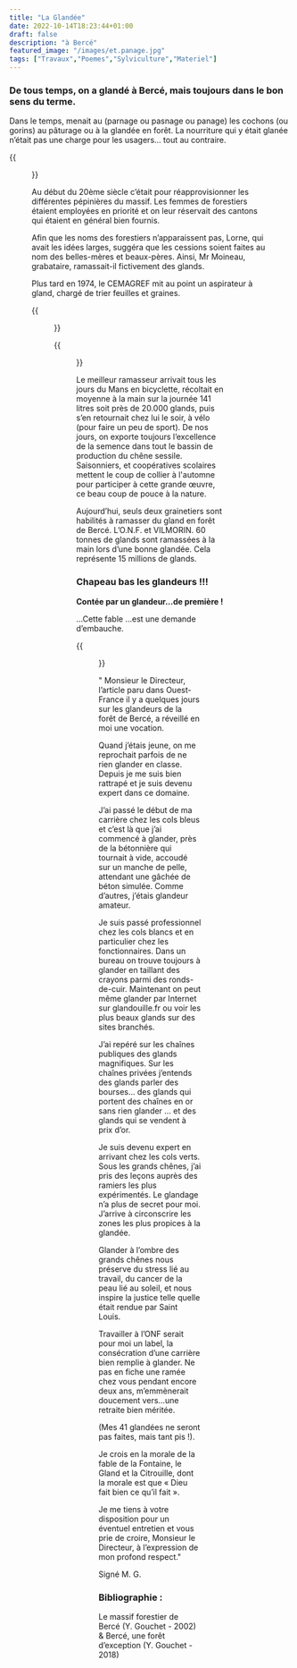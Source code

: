 ```yaml
---
title: "La Glandée"
date: 2022-10-14T18:23:44+01:00
draft: false
description: "à Bercé"
featured_image: "/images/et.panage.jpg"
tags: ["Travaux","Poemes","Sylviculture","Materiel"]
---
```


### De tous temps, on a glandé à Bercé, mais toujours dans le bon sens du terme. 

Dans le temps, menait au (parnage ou pasnage ou panage) les cochons (ou gorins)
au pâturage ou à la glandée en forêt. La nourriture qui y était glanée n’était pas une 
charge pour les usagers… tout au contraire.

{{<figure src="/images/articles/017.jpg" title="Le Panage des porcs">}}
  
Au début du 20ème siècle c’était pour réapprovisionner les différentes 
pépinières du massif.
Les femmes de forestiers étaient employées en priorité et on leur réservait 
des cantons qui étaient en général bien fournis. 

Afin que les noms des forestiers n’apparaissent pas, Lorne,
qui avait les idées larges, suggéra que les cessions soient
faites au nom des belles-mères et beaux-pères. 
Ainsi, Mr Moineau, grabataire, ramassait-il fictivement des glands.

Plus tard en 1974, le CEMAGREF mit au point un aspirateur à gland,
chargé de trier feuilles et graines.

{{<figure src="/images/articles/105b1-2.jpg" title="Aspirateur à glands accroché au vieux Same">}}
  
{{<figure src="/images/articles/105b1-3.jpg" title="plan de cet aspirateur à glands">}}

Le meilleur ramasseur arrivait tous les jours du Mans en bicyclette, 
  récoltait en moyenne à la main sur la journée 141 litres soit près
  de 20.000 glands, puis s’en retournait chez lui le soir, à vélo 
  (pour faire un peu de sport).
De nos jours, on exporte toujours l’excellence de la semence dans tout
  le bassin de production du chêne sessile. Saisonniers, et coopératives
  scolaires mettent le coup de collier à l'automne pour participer à 
  cette grande œuvre, ce beau coup de pouce à la nature. 
  
Aujourd’hui, seuls deux grainetiers sont habilités à ramasser 
  du gland en forêt de Bercé. L’O.N.F. et VILMORIN. 60 tonnes
  de glands sont ramassées à la main lors d’une bonne glandée.
  Cela représente 15 millions de glands. 
  
### Chapeau bas les glandeurs !!!

**Contée par un glandeur...de première !**
  
…Cette fable …est une demande d’embauche.
  
{{<figure src="/images/articles/105b1-1.jpg" title="Le Gland et la Citrouille – La Fontaine">}}

" Monsieur le Directeur, l’article paru dans Ouest-France il y a quelques jours 
  sur les glandeurs de la forêt de Bercé, a réveillé en moi une vocation. 
  
Quand j’étais jeune, on me reprochait parfois de ne rien glander en classe. 
Depuis je me suis bien rattrapé et je suis devenu expert dans ce domaine. 
  
J’ai passé le début de ma carrière chez les cols bleus et c’est là que 
  j’ai commencé à glander, près de la bétonnière qui tournait à vide, 
  accoudé sur un manche de pelle, attendant une gâchée de béton simulée.
Comme d’autres, j’étais glandeur amateur.
  
Je suis passé professionnel chez les cols blancs et en particulier 
  chez les fonctionnaires.
Dans un bureau on trouve toujours à glander en taillant des crayons
  parmi des ronds-de-cuir. 
Maintenant on peut même glander par Internet sur glandouille.fr
  ou voir les plus beaux glands sur des sites branchés. 
  
J’ai repéré sur les chaînes publiques des glands magnifiques.
Sur les chaînes privées j’entends des glands parler des bourses…
  des glands qui portent des chaînes en or sans rien glander …
  et des glands qui se vendent à prix d’or. 
  
Je suis devenu expert en arrivant chez les cols verts. 
Sous les grands chênes, j’ai pris des leçons auprès des
  ramiers les plus expérimentés.
Le glandage n’a plus de secret pour moi. 
J’arrive à circonscrire les zones les plus propices à la glandée. 
  
Glander à l’ombre des grands chênes nous préserve du stress lié au travail,
  du cancer de la peau lié au soleil, et nous inspire la justice telle 
  quelle était rendue par Saint Louis.
  
Travailler à l’ONF serait pour moi un label,
  la consécration d’une carrière bien remplie à glander.
Ne pas en fiche une ramée chez vous pendant encore deux ans, 
  m’emmènerait doucement vers…une retraite bien méritée.
  
(Mes 41 glandées ne seront pas faites, mais tant pis !). 
  
Je crois en la morale de la fable de la Fontaine, 
  le Gland et la Citrouille,
  dont la morale est que « Dieu fait bien ce qu’il fait ». 
  
Je me tiens à votre disposition pour un éventuel entretien 
  et vous prie de croire, Monsieur le Directeur, à l’expression de mon profond respect." 
  
Signé M. G.
  
### Bibliographie : 
  
Le massif forestier de Bercé  (Y. Gouchet - 2002) & Bercé, une forêt d’exception (Y. Gouchet - 2018)
